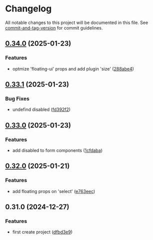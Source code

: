 # Changelog

All notable changes to this project will be documented in this file. See [commit-and-tag-version](https://github.com/absolute-version/commit-and-tag-version) for commit guidelines.

## [0.34.0](https://github.com/jige-ui/jige-core/compare/v0.33.1...v0.34.0) (2025-01-23)


### Features

* optmize 'floating-ui' props and add plugin 'size' ([288abe4](https://github.com/jige-ui/jige-core/commit/288abe498b0d79d75519fd340d4554aa21cd53ea))

## [0.33.1](https://github.com/jige-ui/jige-core/compare/v0.33.0...v0.33.1) (2025-01-23)


### Bug Fixes

* undefind disabled ([fd392f2](https://github.com/jige-ui/jige-core/commit/fd392f28be00b3f05f1d9e497a564c1f5d54c9ad))

## [0.33.0](https://github.com/jige-ui/jige-core/compare/v0.32.0...v0.33.0) (2025-01-23)


### Features

* add disabled to form components ([1cfdaba](https://github.com/jige-ui/jige-core/commit/1cfdaba6107a3c5622f6323a8d6a0a77887001f7))

## [0.32.0](https://github.com/jige-ui/jige-core/compare/v0.31.0...v0.32.0) (2025-01-21)


### Features

* add floating props on 'select' ([e763eec](https://github.com/jige-ui/jige-core/commit/e763eecb98f99d711dc067c03760cc334cc5237d))

## 0.31.0 (2024-12-27)


### Features

* first create project ([dfbd3e9](https://github.com/jige-ui/jige-core/commit/dfbd3e993f6e8eafb71934b74ce1f18f3f2a3ec9))
